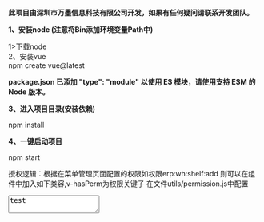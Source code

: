 <strong><p>此项目由深圳市万墨信息科技有限公司开发，如果有任何疑问请联系开发团队。</p></strong>

<strong><p>1、安装node (注意将Bin添加环境变量Path中)</p></strong>
  1>下载node[](https://nodejs.org/en/download/)<br>
  2、安装vue<br>
npm create vue@latest<br>

<strong><p>package.json 已添加 "type": "module" 以使用 ES 模块，请使用支持 ESM 的 Node 版本。</p></strong>

<strong><p>3、进入项目目录(安装依赖)</p></strong>
npm install

<strong><p>4、一键启动项目</p></strong>
npm start



授权逻辑：根据在菜单管理页面配置的权限如权限erp:wh:shelf:add 则可以在组件中加入如下类容,v-hasPerm为权限关键子
在文件utils/permission.js中配置
<textarea class="myclass" v-hasPerm="'erp:wh:shelf:add'">test</textarea>
